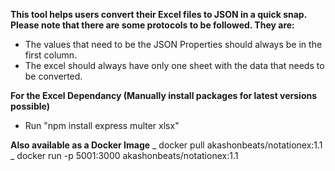 **This tool helps users convert their Excel files to JSON in a quick snap. Please note that there are some protocols to be followed. They are:**
- The values that need to be the JSON Properties should always be in the first column.
- The excel should always have only one sheet with the data that needs to be converted.

**For the Excel Dependancy (Manually install packages for latest versions possible)**
- Run "npm install express multer xlsx"


**Also available as a Docker Image**
_ docker pull akashonbeats/notationex:1.1
_ docker run -p 5001:3000 akashonbeats/notationex:1.1
